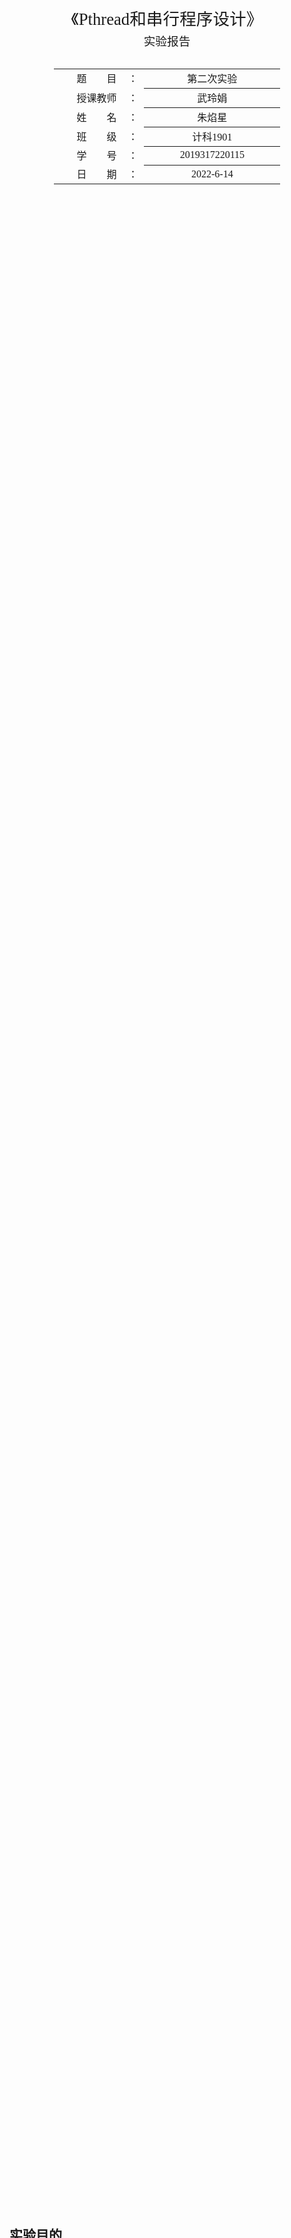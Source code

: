 

<div class="cover" style="page-break-after:always;font-family:方正公文仿宋;width:100%;height:100%;border:none;margin: 0 auto;text-align:center;">
    <div style="width:60%;margin: 0 auto;height:0;padding-bottom:10%;">
        </br>
        <img src="https://s1.vika.cn/space/2022/06/11/f9da4f7f70174c899c960d7644cdaf76" alt="校名" style="width:100%;"/>
    </div>
    </br></br></br></br></br>
    <div style="width:60%;margin: 0 auto;height:0;padding-bottom:40%;">
        <img src="https://s1.vika.cn/space/2022/06/11/03e97917bb634f1b9468b3a4b9e2c5a7" alt="校徽" style="width:80%;"/>
	</div>
		</br></br></br>
    <span style="font-family:华文黑体Bold;text-align:center;font-size:20pt;margin: 10pt auto;line-height:30pt;">《Pthread和串行程序设计》</span>
    <p style="text-align:center;font-size:14pt;margin: 0 auto">实验报告 </p>
    </br>
    </br>
    <table style="border:none;text-align:center;width:72%;font-family:仿宋;font-size:14px; margin: 0 auto;">
    <tbody style="font-family:方正公文仿宋;font-size:12pt;">
    	<tr style="font-weight:normal;"> 
    		<td style="width:20%;text-align:right;">题　　目</td>
    		<td style="width:2%">：</td> 
    		<td style="width:40%;font-weight:normal;border-bottom: 1px solid;text-align:center;font-family:华文仿宋"> 第二次实验</td>     </tr>
    	<tr style="font-weight:normal;"> 
    		<td style="width:20%;text-align:right;">授课教师</td>
    		<td style="width:2%">：</td> 
    		<td style="width:40%;font-weight:normal;border-bottom: 1px solid;text-align:center;font-family:华文仿宋">武玲娟 </td>     </tr>
    	<tr style="font-weight:normal;"> 
    		<td style="width:20%;text-align:right;">姓　　名</td>
    		<td style="width:2%">：</td> 
    		<td style="width:40%;font-weight:normal;border-bottom: 1px solid;text-align:center;font-family:华文仿宋"> 朱焰星</td>     </tr>
        <tr style="font-weight:normal;"> 
    		<td style="width:20%;text-align:right;">班　　级</td>
    		<td style="width:2%">：</td> 
    		<td style="width:40%;font-weight:normal;border-bottom: 1px solid;text-align:center;font-family:华文仿宋"> 计科1901</td>     </tr>
    	<tr style="font-weight:normal;"> 
    		<td style="width:20%;text-align:right;">学　　号</td>
    		<td style="width:2%">：</td> 
    		<td style="width:40%;font-weight:normal;border-bottom: 1px solid;text-align:center;font-family:华文仿宋">2019317220115 </td>     </tr>
    	<tr style="font-weight:normal;"> 
    		<td style="width:20%;text-align:right;">日　　期</td>
    		<td style="width:2%">：</td> 
    		<td style="width:40%;font-weight:normal;border-bottom: 1px solid;text-align:center;font-family:华文仿宋">2022-6-14</td>     </tr>
    </tbody>              
    </table>
</div>




<!-- 注释语句：导出PDF时会在这里分页 -->

## 实验目的

1. 了解多线程程序设计的基本原理。 

2. 学习 pthread 库函数的使用。

3. 了解在 linux 环境下串行程序设计的基本方法。

4. 掌握终端的主要属性及设置方法，熟悉终端 IO 函数的使用。

5. 学习使用多线程来完成串口的收发处理。

## 实验要求

1. C 语言编程基础。 
2. 掌握在 Linux 下常用编辑器gedit,vi的使用。 
3. 掌握 Makefile 的编写和使用。 
4. 掌握 Linux 下的程序编译与交叉编译过程 
5. 掌握minicom使用
6. 熟悉Tiny4412开发环境

## 实验任务

ARM2410-linux实验指导书.pdf
实验2.2：多线程应用程序设计，P21，读懂实验源代码，编译并下载至开发板观察结果
实验2.3：串行端口程序设计，P30, 读懂实验源代码，编译并下载至开发板观察结果
加分项：实验2.2思考题，实验2.3思考题

实验报告中把2实验2.2，2.3的源代码放进去，并对主要过程添加注释说明！

## 实验内容

### 实验一 多线程应用程序设计

读懂pthread.c 的源代码，熟悉几个重要的 PTHREAD 库函数的使用。掌握共享锁和信号 量的使用方法。
进入/arm2410/exp/basic/02_pthread 目录，运行 make 产生 pthread 程序，使用 NFS 方式连接开发主机进行运行实验
在基础实验要求上，实现思考题1，加入新的线程用于处理键盘的输入，并在按键为ESC时终止所有线程。

### 实验二 串行端口程序设计

读懂程序源代码， 学习终端IO函数tcgetattr(), tcsetattr(),tcflush()的使用方法， 学习将多线程编程应用到串口的接收和发送程序设计中。

### 实验环境

硬件：嵌入式实验仪，PC机 pentumn500 以上, 硬盘 40G 以上,内存大于 128M。

软件：PC机操作系统 REDHAT LINUX 9.0 ＋MINICOM ＋ AMRLINUX 开发环境

## 实验步骤

配置交叉编译环境，使用`arm-linux-gcc –v `进行验证

### 多线程应用程序设计

1. 交叉编译代码：`arm-linux-gcc pthread.c -o pthread –lpthread`

2. 将目标文件传输到开发板

   <img src="https://s1.vika.cn/space/2022/06/24/5af38ff15577497db77c87d3b8afc6ed" alt="7A1325A4C5CC99B640B0FBDBE5554234" style="zoom:50%;" />

3. 运行：两个线程每隔一秒进行计数。达到预先设定的计数值时，进程结束。

   ![image-20220624200457587](https://s1.vika.cn/space/2022/06/24/ebba25d281274698a0a3b945c7158362)

### 串行端口程序设计

几个linux中设置串口的系统调用函数：

```c++
int tcsetattr(int fd, int optional_actions, const struct termios *termios_p);//设置串口属性
int tcgetattr(int fd, struct termios *termios_p);//获得串口属性
int tcflush(int fd, int queue_selector);//刷新串口的缓冲区
```

1. 交叉编译代码：`arm-linux-gcc term.c -o pthread –lpthread`

2. 将目标文件传输到开发板

3. 运行

   ![image-20220624200518410](https://s1.vika.cn/space/2022/06/24/aa12a6a3e37145beb87851d0b8da468d)

   发现运行结果和实际不符合



## 思考题

### 多线程应用程序设计

**要求**

1. 加入一个新的线程用于处理键盘的输入，并在按键为ESC时终止所有线程。 

2. 线程的优先级的控制。

**实现**

首先写一个函数用于读取键盘的输入，接着创建一个新的线程用于读入键盘输入，实现两个功能：

1. 预先设定一个数值，每读如一次键盘，计数值就+1，如果计数值达到设定值，线程退出
2. 如果读如到`Esc`，则将其他的两个线程退出，然后再退出自己的线程。这使得读如键盘的优先级高于其它两个线程。

读如键盘的函数如下：

```c++
int scanKeyboard()
{
	int in;
	struct termios new_settings;
	struct termios stored_settings;
	tcgetattr(0,&stored_settings);
	new_settings = stored_settings;
	new_settings.c_lflag &= (~ICANON);
	new_settings.c_cc[VTIME] = 0;
	tcgetattr(0,&stored_settings);
	new_settings.c_cc[VMIN] = 1;
	tcsetattr(0,TCSANOW,&new_settings);
 
	in = getchar();	// 读如一个字符
 
	tcsetattr(0,TCSANOW,&stored_settings);
	return in;
}
```

创建一个读取键盘输入的线程：`pthread_create(&th_getch, NULL, (void *)tinput, &x); `

处理`Esc`的功能函数如下：
```c++
void tinput(int* arg)
{
    int i=0;
    printf("thread1 is working\n");
    while(1){
        int ch=scanKeyboard();	// 调用键盘函数
        if(ch == 27){	// Esc则退出
            break;
        }else{			// sleep 1s后进行计数 +1
            sleep(1);
            printf("thread1 count: %d\n", ++i);
        }
    }
    pthread_cancel(th_a);	// 取消线程a
    pthread_cancel(th_b);	// 取消线程b
    printf("Thread1 say BYE.\n");
}
```



### 串行端口程序设计

1. 编写一个简单的文件收发程序完成串口文件下载。 
2. 终端对特殊字符的处理。

## 实验总结

第二次实验仍然需要用到交叉编译环境，但是由于第一次实验出了很多错没有总结，导致第二次实验还是浪费了许多时间。知道之后的实验都需要使用交叉编译环境之后，这一次实验过后总结了使用流程，为下一次实验做准备。

本次嵌入式是结合了多线程Pthread的应用。调用了一些Pthread的库函数，所以要注意的是在编译的时候需要调用 `-lpthread`来进行编译，否则会报错。

而关于串口的实验，由于机器环境的限制，不能运行出结果。

## 代码附录

Pthread.c

```c++
#include <stdio.h>
#include <stdlib.h>
#include <unistd.h>
#include <termio.h>
#include <time.h>
#include "pthread.h"
#define BUFFER_SIZE 16

pthread_t th_a, th_b, th_getch;

struct prodcons {
	int buffer[BUFFER_SIZE];
	pthread_mutex_t lock;
	int readpos, writepos;
	pthread_cond_t notempty;
	pthread_cond_t notfull;
};

/*--------------------------------------------------------*/
/* Initialize a buffer */
void init(struct prodcons * b)
{
	pthread_mutex_init(&b->lock, NULL);
	pthread_cond_init(&b->notempty, NULL);
	pthread_cond_init(&b->notfull, NULL);
	b->readpos = 0;
	b->writepos = 0;
}
/*--------------------------------------------------------*/
/* Store an integer in the buffer */
void put(struct prodcons * b, int data)
{
	pthread_mutex_lock(&b->lock);
	/* Wait until buffer is not full */
	while ((b->writepos + 1) % BUFFER_SIZE == b->readpos) {
		printf("wait for not full\n");
		pthread_cond_wait(&b->notfull, &b->lock);
	}
	/* Write the data and advance write pointer */
	b->buffer[b->writepos] = data;
	b->writepos++;
	if (b->writepos >= BUFFER_SIZE) b->writepos = 0;
	/* Signal that the buffer is now not empty */
	pthread_cond_signal(&b->notempty);
	pthread_mutex_unlock(&b->lock);
}
/*--------------------------------------------------------*/
/* Read and remove an integer from the buffer */
int get(struct prodcons * b)
{
	int data;
	pthread_mutex_lock(&b->lock);
	/* Wait until buffer is not empty */
	while (b->writepos == b->readpos) {
		printf("wait for not empty\n");
		pthread_cond_wait(&b->notempty, &b->lock);
	}
	/* Read the data and advance read pointer */
	data = b->buffer[b->readpos];
	b->readpos++;
	if (b->readpos >= BUFFER_SIZE) b->readpos = 0;
	/* Signal that the buffer is now not full */
	pthread_cond_signal(&b->notfull);
	pthread_mutex_unlock(&b->lock);
	return data;
}
/*--------------------------------------------------------*/
#define OVER (-1)
struct prodcons buffer;
/*--------------------------------------------------------*/
void * producer(void * data)	// 生产者线程
{
	int n;
	for (n = 0; n < 10; n++) {
		printf(" put-->%d\n", n);
		put(&buffer, n);
		sleep(1);
	}
	put(&buffer, OVER);
	printf("producer stopped!\n");
	return NULL;
}
/*--------------------------------------------------------*/
void * consumer(void * data)	// 消费者线程
{
	int d;
	while (1) {
		d = get(&buffer);
		if (d == OVER ) break;
		printf("%d-->get\n", d);
		sleep(1);
	}
	printf("consumer stopped!\n");
	return NULL;
}
/*--------------------------------------------------------*/

int scanKeyboard()	// 读如键盘输入
{
	int in;
	struct termios new_settings;
	struct termios stored_settings;
	tcgetattr(0,&stored_settings);
	new_settings = stored_settings;
	new_settings.c_lflag &= (~ICANON);
	new_settings.c_cc[VTIME] = 0;
	tcgetattr(0,&stored_settings);
	new_settings.c_cc[VMIN] = 1;
	tcsetattr(0,TCSANOW,&new_settings);
 
	in = getchar();
 
	tcsetattr(0,TCSANOW,&stored_settings);
	return in;
}

void tinput(int* arg)	// 读入键盘线程函数
{
        int i=0;
        printf("thread1 is working\n");
	    while(1){
	    	int ch=scanKeyboard();
	        if(ch == 27){
	            break;
	        }else{
	        	sleep(1);
	            printf("thread1 count: %d\n", ++i);
	        }
	    }
		pthread_cancel(th_a);
		pthread_cancel(th_b);
        printf("Thread1 say BYE.\n");
}

int main(void)
{
	
	void * retval;
	init(&buffer);

	int x, i;
    printf("write input num:");
    scanf("%d",&x);
    printf("th_getch: %d\n",x);
	
    // 创建三个线程
	pthread_create(&th_a, NULL, producer, 0);
	pthread_create(&th_b, NULL, consumer, 0);
	pthread_create(&th_getch, NULL, (void *)tinput, &x); 
    
	/* Wait until producer and consumer finish. */
	
    pthread_join(th_a, &retval);
	pthread_join(th_b, &retval);
	return 0;
}

```

term.c

```c++
#include <termios.h>
#include <stdio.h>
#include <unistd.h>
#include <fcntl.h>
#include <sys/signal.h>
#include <pthread.h>
#define BAUDRATE B115200
#define COM1 "/dev/ttyS0"
#define COM2 "/dev/ttyS1"
#define ENDMINITERM 27 /* ESC to quit miniterm */
#define FALSE 0
#define TRUE 1

volatile int STOP = FALSE;
volatile int fd;
void child_handler(int s)
{
    printf("stop!!!\n");
    STOP = TRUE;
}
/*--------------------------------------------------------*/
void *keyboard(void *data)
{
    int c;
    for (;;)
    {
        c = getchar();
        if (c == ENDMINITERM)
        {
            STOP = TRUE;
            break;
        }
    }
    return NULL;
}
/*--------------------------------------------------------*/
/* modem input handler */
void *receive(void *data)
{
    int c;
    printf("read modem\n");
    while (STOP == FALSE)
    {
        read(fd, &c, 1); /* com port */
        write(1, &c, 1); /* stdout */
    }
    printf("exit from reading modem\n");
    return NULL;
}
/*--------------------------------------------------------*/
void *send(void *data)
{
    int c = '0';
    printf("send data\n");
    while (STOP == FALSE) /* modem input handler */
    {
        c++;
        c %= 255;
        write(fd, &c, 1); /* stdout */
        usleep(100000);
    }
    return NULL; /* wait for child to die or it will become a zombie */
}
/*--------------------------------------------------------*/
int main(int argc, char **argv)
{
    struct termios oldtio, newtio, oldstdtio, newstdtio;
    struct sigaction sa;
    int ok;
    pthread_t th_a, th_b, th_c;
    void *retval;
    if (argc > 1)
        fd = open(COM2, O_RDWR);
    else
        fd = open(COM1, O_RDWR); //| O_NOCTTY |O_NONBLOCK);
    if (fd < 0)
    {
        error(COM1);
        exit(-1);
    }
    tcgetattr(0, &oldstdtio);
    tcgetattr(fd, &oldtio);
    /* save current modem settings */
    tcgetattr(fd, &newstdtio);
    /* get working stdtio */
    newtio.c_cflag = BAUDRATE | CRTSCTS | CS8 | CLOCAL | CREAD; /*ctrol flag*/
    newtio.c_iflag = IGNPAR;
    /*input flag*/
    newtio.c_oflag = 0;
    /*output flag*/
    newtio.c_lflag = 0;
    newtio.c_cc[VMIN] = 1;
    newtio.c_cc[VTIME] = 0;
    /* now clean the modem line and activate the settings for modem */
    tcflush(fd, TCIFLUSH);
    tcsetattr(fd, TCSANOW, &newtio); /*set attrib*/
    sa.sa_handler = child_handler;
    sa.sa_flags = 0;
    sigaction(SIGCHLD, &sa, NULL);
    /* handle dying child */
    pthread_create(&th_a, NULL, keyboard, 0);
    pthread_create(&th_b, NULL, receive, 0);
    pthread_create(&th_c, NULL, send, 0);
    pthread_join(th_a, &retval);
    pthread_join(th_b, &retval);
    pthread_join(th_c, &retval);
    tcsetattr(fd, TCSANOW, &oldtio);   /* restore old modem setings */
    tcsetattr(0, TCSANOW, &oldstdtio); /* restore old tty setings */
    close(fd);
    exit(0);
}
```






